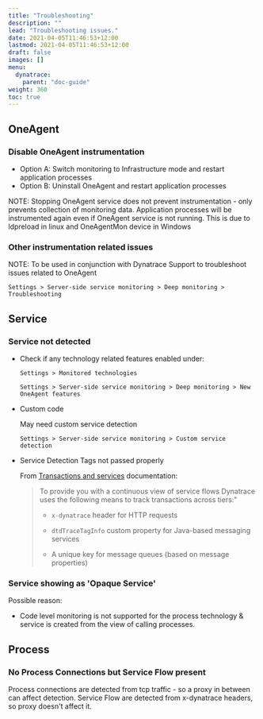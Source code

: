 ```yaml
---
title: "Troubleshooting"
description: ""
lead: "Troubleshooting issues."
date: 2021-04-05T11:46:53+12:00
lastmod: 2021-04-05T11:46:53+12:00
draft: false
images: []
menu: 
  dynatrace:
    parent: "doc-guide"
weight: 360
toc: true
---
```


## OneAgent

### Disable OneAgent instrumentation

- Option A: Switch monitoring to Infrastructure mode and restart application processes
- Option B: Uninstall OneAgent and restart application processes

NOTE: Stopping OneAgent service does not prevent instrumentation - only prevents collection of monitoring data. 
Application processes will be instrumented again even if OneAgent service is not running. This is due to ldpreload in linux and OneAgentMon device in Windows

### Other instrumentation related issues

NOTE: To be used in conjunction with Dynatrace Support to troubleshoot issues related to OneAgent

    Settings > Server-side service monitoring > Deep monitoring > Troubleshooting


## Service

### Service not detected

- Check if any technology related features enabled under:
    
    ```
    Settings > Monitored technologies

    Settings > Server-side service monitoring > Deep monitoring > New OneAgent features
    ```

- Custom code 
  
  May need custom service detection

    ```Settings > Server-side service monitoring > Custom service detection```


- Service Detection Tags not passed properly

    From [Transactions and services](https://www.dynatrace.com/support/help/shortlink/transactions-and-services-hub) documentation:
    > To provide you with a continuous view of service flows Dynatrace uses the following means to track transactions across tiers:"
    >
    > - `x-dynatrace` header for HTTP requests
    >
    > - `dtdTraceTagInfo` custom property for Java-based messaging services
    >
    > - A unique key for message queues (based on message properties)


### Service showing as 'Opaque Service'

Possible reason:
- Code level monitoring is not supported for the process technology & service is created from the view of calling processes.

## Process

### No Process Connections but Service Flow present

  Process connections are detected from tcp traffic - so a proxy in between can affect detection. Service Flow are detected from x-dynatrace headers, so proxy doesn't affect it.